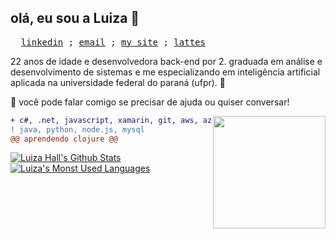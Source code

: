 ## olá, eu sou a Luiza 👋
<pre>
  <a href="https://www.linkedin.com/in/luizarvm/" target="_blank">linkedin</a> ; <a href="mailto:hello@luiza.dev" target="_blank">email</a> ; <a   href="https://luiza.dev/" target="_blank">my site</a> ; <a href="http://lattes.cnpq.br/1667735616723826l" target="_blank">lattes</a>
</pre>

22 anos de idade e desenvolvedora back-end por 2. graduada em análise e desenvolvimento de sistemas e me especializando em inteligência artificial aplicada na universidade federal do paraná (ufpr). 🦾

💬 você pode falar comigo se precisar de ajuda ou quiser conversar!

<img align="right" width="180" src="https://i.pinimg.com/originals/6c/90/28/6c90288d7e10d46d18895f17f420a92c.gif"/>


```diff
+ c#, .net, javascript, xamarin, git, aws, azure, sqlserver
! java, python, node.js, mysql
@@ aprendendo clojure @@
```

[![Luiza Hall's Github Stats](https://github-readme-stats.vercel.app/api?username=luizous)](https://github.com/anuraghazra/github-readme-stats)
[![Luiza's Monst Used Languages](https://github-readme-stats.vercel.app/api/top-langs/?username=luizous&count_private=true&layout=compact)](https://github.com/luizous?tab=repositories)
